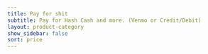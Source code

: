 ```yaml
---
title: Pay for shit
subtitle: Pay for Hash Cash and more. (Venmo or Credit/Debit)
layout: product-category
show_sidebar: false
sort: price
---
```

